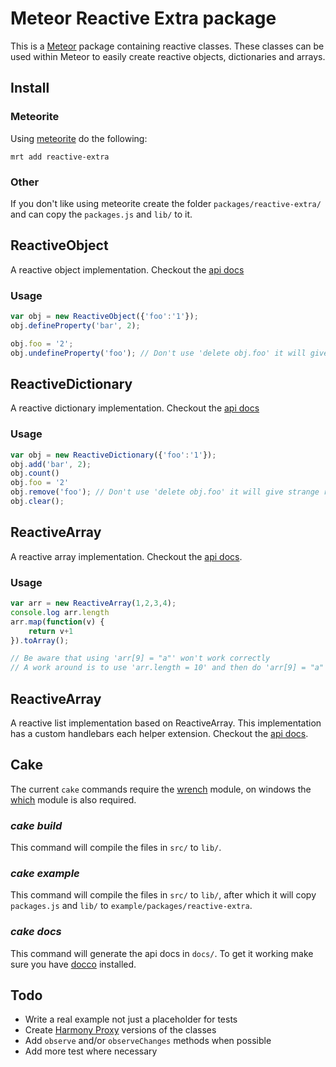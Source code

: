 # Meteor Reactive Extra package
This is a [Meteor](http://meteor.com/) package containing reactive classes.
These classes can be used within Meteor to easily create reactive objects, dictionaries and arrays.

## Install

### Meteorite
Using [meteorite](http://oortcloud.github.io/meteorite/) do the following:
```
mrt add reactive-extra
```

### Other
If you don't like using meteorite create the folder `packages/reactive-extra/` and can copy the `packages.js` and `lib/` to it.

## ReactiveObject
A reactive object implementation.
Checkout the [api docs](http://boekkooi.github.io/reactive-extra/reactive-object.html)

### Usage

```javascript
var obj = new ReactiveObject({'foo':'1'});
obj.defineProperty('bar', 2);

obj.foo = '2';
obj.undefineProperty('foo'); // Don't use 'delete obj.foo' it will give strange results
```

## ReactiveDictionary
A reactive dictionary implementation.
Checkout the [api docs](http://boekkooi.github.io/reactive-extra/reactive-dictionary.html)

### Usage

```javascript
var obj = new ReactiveDictionary({'foo':'1'});
obj.add('bar', 2);
obj.count()
obj.foo = '2'
obj.remove('foo'); // Don't use 'delete obj.foo' it will give strange results
obj.clear();
```


## ReactiveArray
A reactive array implementation.
Checkout the [api docs](http://boekkooi.github.io/reactive-extra/reactive-array.html).

### Usage

```javascript
var arr = new ReactiveArray(1,2,3,4);
console.log arr.length
arr.map(function(v) {
    return v+1
}).toArray();

// Be aware that using 'arr[9] = "a"' won't work correctly
// A work around is to use 'arr.length = 10' and then do 'arr[9] = "a"'
```

## ReactiveArray
A reactive list implementation based on ReactiveArray. This implementation has a custom handlebars each helper extension.
Checkout the [api docs](http://boekkooi.github.io/reactive-extra/reactive-list.html).

## Cake
The current `cake` commands require the [wrench](https://github.com/ryanmcgrath/wrench-js) module, on windows the [which](https://github.com/isaacs/node-which) module is also required.

### *cake build*
This command will compile the files in `src/` to `lib/`.

### *cake example*
This command will compile the files in `src/` to `lib/`, after which it will copy `packages.js` and `lib/` to `example/packages/reactive-extra`.

### *cake docs*
This command will generate the api docs in `docs/`.
To get it working make sure you have [docco](http://jashkenas.github.io/docco/) installed.

## Todo

* Write a real example not just a placeholder for tests
* Create [Harmony Proxy](http://wiki.ecmascript.org/doku.php?id=harmony:proxies) versions of the classes
* Add `observe` and/or `observeChanges` methods when possible
* Add more test where necessary
